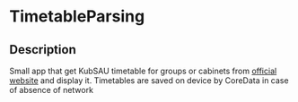 # TimetableParsing

## Description

Small app that get KubSAU timetable for groups or cabinets from [official website](https://s.kubsau.ru/?type_schedule=1&val=) and display it. Timetables are saved on device by CoreData in case of absence of network

